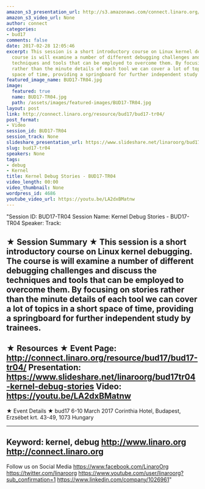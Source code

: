 ```yaml
---
amazon_s3_presentation_url: http://s3.amazonaws.com/connect.linaro.org/bud17/Presentations/BUD17-TR04-%20Kernel%20Debug%20Stories.pdf
amazon_s3_video_url: None
author: connect
categories:
- bud17
comments: false
date: 2017-02-28 12:05:46
excerpt: This session is a short introductory course on Linux kernel debugging. The
  course is will examine a number of different debugging challenges and discuss the
  techniques and tools that can be employed to overcome them. By focusing on stories
  rather than the minute details of each tool we can cover a lot of topics in a short
  space of time, providing a springboard for further independent study by trainees.
featured_image_name: BUD17-TR04.jpg
image:
  featured: true
  name: BUD17-TR04.jpg
  path: /assets/images/featured-images/BUD17-TR04.jpg
layout: post
link: http://connect.linaro.org/resource/bud17/bud17-tr04/
post_format:
- Video
session_id: BUD17-TR04
session_track: None
slideshare_presentation_url: https://www.slideshare.net/linaroorg/bud17tr04-kernel-debug-stories
slug: bud17-tr04
speakers: None
tags:
- debug
- Kernel
title: Kernel Debug Stories - BUD17-TR04
video_length: 00:00
video_thumbnail: None
wordpress_id: 4686
youtube_video_url: https://youtu.be/LA2dxBMatnw
---
```


"Session ID: BUD17-TR04
Session Name: Kernel Debug Stories - BUD17-TR04
Speaker: 
Track: 


★ Session Summary ★
This session is a short introductory course on Linux kernel debugging. The course is will examine a number of different debugging challenges and discuss the techniques and tools that can be employed to overcome them. By focusing on stories rather than the minute details of each tool we can cover a lot of topics in a short space of time, providing a springboard for further independent study by trainees.
---------------------------------------------------
★ Resources ★
Event Page: http://connect.linaro.org/resource/bud17/bud17-tr04/
Presentation: https://www.slideshare.net/linaroorg/bud17tr04-kernel-debug-stories
Video: https://youtu.be/LA2dxBMatnw
 ---------------------------------------------------

★ Event Details ★
bud17
6-10 March 2017
Corinthia Hotel, Budapest,
Erzsébet krt. 43-49,
1073 Hungary

---------------------------------------------------
Keyword: kernel, debug
http://www.linaro.org
http://connect.linaro.org
---------------------------------------------------
Follow us on Social Media
https://www.facebook.com/LinaroOrg
https://twitter.com/linaroorg
https://www.youtube.com/user/linaroorg?sub_confirmation=1
https://www.linkedin.com/company/1026961"